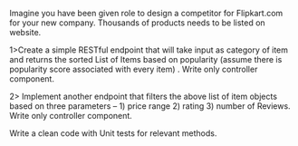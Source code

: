 
Imagine you have been given role to design a competitor for Flipkart.com for your new company. Thousands of products needs to  be listed on website.
  
1>Create a simple RESTful endpoint  that will take input as category of item and returns the sorted List of Items based on  popularity (assume there is popularity score associated with every item) . Write only controller component.

2> Implement another endpoint that  filters the above  list of item objects based on  three parameters – 1) price range  2) rating  3) number of Reviews. Write only controller component.

Write a clean code with Unit tests for relevant methods.
